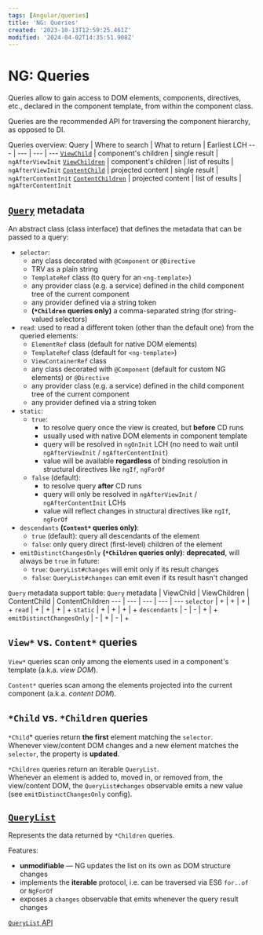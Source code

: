 ```yaml
---
tags: [Angular/queries]
title: 'NG: Queries'
created: '2023-10-13T12:59:25.461Z'
modified: '2024-04-02T14:35:51.908Z'
---
```


# NG: Queries

Queries allow to gain access to DOM elements, components, directives, etc., declared in the component template, from within the component class. 

Queries are the recommended API for traversing the component hierarchy, as opposed to DI.

Queries overview:
Query | Where to search | What to return | Earliest LCH
--- | --- | --- | ---
[`ViewChild`](https://angular.io/api/core/ViewChild) | component's children | single result | `ngAfterViewInit`
[`ViewChildren`](https://angular.io/api/core/ViewChildren) | component's children | list of results | `ngAfterViewInit`
[`ContentChild`](https://angular.io/api/core/ContentChild) | projected content | single result | `ngAfterContentInit`
[`ContentChildren`](https://angular.io/api/core/ContentChildren) | projected content | list of results | `ngAfterContentInit`


## [`Query`](https://angular.io/api/core/Query) metadata

An abstract class (class interface) that defines the metadata that can be passed to a query:
- `selector`:
  - any class decorated with `@Component` or `@Directive`
  - TRV as a plain string
  - `TemplateRef` class (to query for an `<ng-template>`)
  - any provider class (e.g. a service) defined in the child component tree of the current component
  - any provider defined via a string token
  - **(`*Children` queries only)** a comma-separated string (for string-valued selectors)
- `read`: used to read a different token (other than the default one) from the queried elements:
  - `ElementRef` class (default for native DOM elements)
  - `TemplateRef` class (default for `<ng-template>`)
  - `ViewContainerRef` class
  - any class decorated with `@Component` (default for custom NG elements) or `@Directive`
  - any provider class (e.g. a service) defined in the child component tree of the current component
  - any provider defined via a string token
- `static`:
  - `true`:
    - to resolve query once the view is created, but **before** CD runs
    - usually used with native DOM elements in component template
    - query will be resolved in `ngOnInit` LCH (no need to wait until `ngAfterViewInit` / `ngAfterContentInit`)
    - value will be available **regardless** of binding resolution in structural directives like `ngIf`, `ngForOf`  
  - `false` (default):
    - to resolve query **after** CD runs
    - query will only be resolved in `ngAfterViewInit` / `ngAfterContentInit` LCHs
    - value will reflect changes in structural directives like `ngIf`, `ngForOf`
- `descendants` **(`Content*` queries only)**:
  - `true` (default): query all descendants of the element
  - `false`: only query direct (first-level) children of the element
- `emitDistinctChangesOnly` **(`*Children` queries only)**: **deprecated**, will always be `true` in future:
  - `true`: `QueryList#changes` will emit only if its result changes
  - `false`: `QueryList#changes` can emit even if its result hasn't changed

`Query` metadata support table:
`Query` metadata | ViewChild | ViewChildren | ContentChild | ContentChildren
--- | --- | --- | --- | ---
`selector` | + | + | + | +
`read` | + | + | + | +
`static` | + | + | + | +
`descendants` | - | - | + | +
`emitDistinctChangesOnly` | - | + | - | +


## `View*` vs. `Content*` queries

`View*` queries scan only among the elements used in a component's template (a.k.a. _view DOM_).

`Content*` queries scan among the elements projected into the current component (a.k.a. _content DOM_).


## `*Child` vs. `*Children` queries

`*Child`* queries return **the first** element matching the `selector`.  
Whenever view/content DOM changes and a new element matches the `selector`, the property is **updated**.

`*Children` queries return an iterable `QueryList`.  
Whenever an element is added to, moved in, or removed from, the view/content DOM, the `QueryList#changes` observable emits a new value (see `emitDistinctChangesOnly` config).



## [`QueryList`](https://angular.io/api/core/QueryList)

Represents the data returned by `*Children` queries.

Features:
 - **unmodifiable** &mdash; NG updates the list on its own as DOM structure changes
 - implements the **iterable** protocol, i.e. can be traversed via ES6 `for..of` or `NgForOf`
 - exposes a `changes` observable that emits whenever the query result changes

 [`QueryList` API](https://angular.io/api/core/QueryList)






